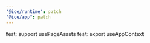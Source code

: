 ```yaml
---
'@ice/runtime': patch
'@ice/app': patch
---
```


feat: support usePageAssets
feat: export useAppContext
